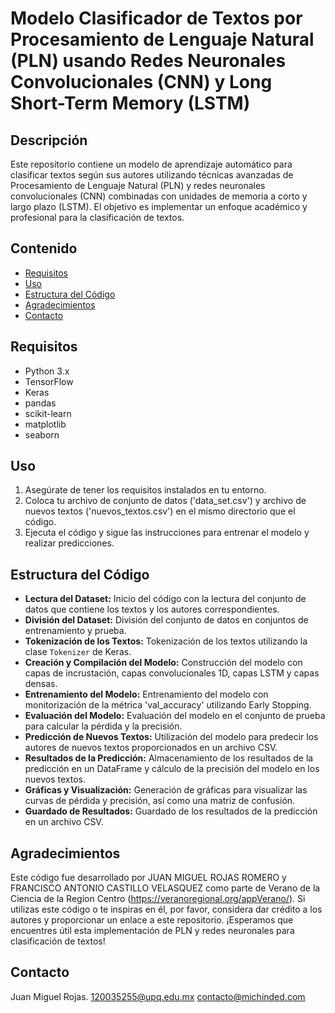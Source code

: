 # Modelo Clasificador de Textos por Procesamiento de Lenguaje Natural (PLN) usando Redes Neuronales Convolucionales (CNN) y Long Short-Term Memory (LSTM)

## Descripción
Este repositorio contiene un modelo de aprendizaje automático para clasificar textos según sus autores utilizando técnicas avanzadas de Procesamiento de Lenguaje Natural (PLN) y redes neuronales convolucionales (CNN) combinadas con unidades de memoria a corto y largo plazo (LSTM). El objetivo es implementar un enfoque académico y profesional para la clasificación de textos.

## Contenido
- [Requisitos](#requisitos)
- [Uso](#uso)
- [Estructura del Código](#estructura-del-código)
- [Agradecimientos](#agradecimientos)
- [Contacto](#contacto)

## Requisitos
- Python 3.x
- TensorFlow
- Keras
- pandas
- scikit-learn
- matplotlib
- seaborn

## Uso
1. Asegúrate de tener los requisitos instalados en tu entorno.
2. Coloca tu archivo de conjunto de datos ('data_set.csv') y archivo de nuevos textos ('nuevos_textos.csv') en el mismo directorio que el código.
3. Ejecuta el código y sigue las instrucciones para entrenar el modelo y realizar predicciones.

## Estructura del Código
- **Lectura del Dataset:** Inicio del código con la lectura del conjunto de datos que contiene los textos y los autores correspondientes.
- **División del Dataset:** División del conjunto de datos en conjuntos de entrenamiento y prueba.
- **Tokenización de los Textos:** Tokenización de los textos utilizando la clase `Tokenizer` de Keras.
- **Creación y Compilación del Modelo:** Construcción del modelo con capas de incrustación, capas convolucionales 1D, capas LSTM y capas densas.
- **Entrenamiento del Modelo:** Entrenamiento del modelo con monitorización de la métrica 'val_accuracy' utilizando Early Stopping.
- **Evaluación del Modelo:** Evaluación del modelo en el conjunto de prueba para calcular la pérdida y la precisión.
- **Predicción de Nuevos Textos:** Utilización del modelo para predecir los autores de nuevos textos proporcionados en un archivo CSV.
- **Resultados de la Predicción:** Almacenamiento de los resultados de la predicción en un DataFrame y cálculo de la precisión del modelo en los nuevos textos.
- **Gráficas y Visualización:** Generación de gráficas para visualizar las curvas de pérdida y precisión, así como una matriz de confusión.
- **Guardado de Resultados:** Guardado de los resultados de la predicción en un archivo CSV.

## Agradecimientos
Este código fue desarrollado por JUAN MIGUEL ROJAS ROMERO y FRANCISCO ANTONIO CASTILLO VELASQUEZ como parte de Verano de la Ciencia de la Region Centro (https://veranoregional.org/appVerano/). Si utilizas este código o te inspiras en él, por favor, considera dar crédito a los autores y proporcionar un enlace a este repositorio. ¡Esperamos que encuentres útil esta implementación de PLN y redes neuronales para clasificación de textos!

## Contacto
Juan Miguel Rojas.
120035255@upq.edu.mx
contacto@michinded.com





